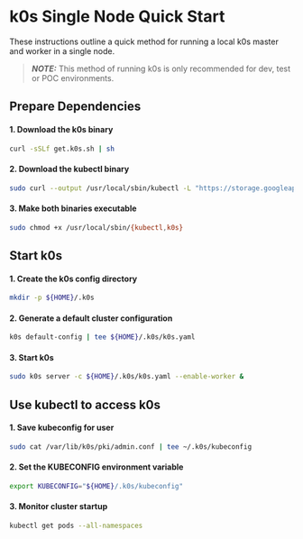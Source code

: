 # k0s Single Node Quick Start
These instructions outline a quick method for running a local k0s master and worker in a single node.

> **_NOTE:_**  This method of running k0s is only recommended for dev, test or POC environments.

## Prepare Dependencies
#### 1. Download the k0s binary
```sh
curl -sSLf get.k0s.sh | sh
```

#### 2. Download the kubectl binary
```sh
sudo curl --output /usr/local/sbin/kubectl -L "https://storage.googleapis.com/kubernetes-release/release/$(curl -s https://storage.googleapis.com/kubernetes-release/release/stable.txt)/bin/linux/amd64/kubectl"
```

#### 3. Make both binaries executable
```sh
sudo chmod +x /usr/local/sbin/{kubectl,k0s}
```

## Start k0s
#### 1. Create the k0s config directory
```sh
mkdir -p ${HOME}/.k0s
```

#### 2. Generate a default cluster configuration
```sh
k0s default-config | tee ${HOME}/.k0s/k0s.yaml
```

#### 3. Start k0s
```sh
sudo k0s server -c ${HOME}/.k0s/k0s.yaml --enable-worker &
```

## Use kubectl to access k0s
#### 1. Save kubeconfig for user
```sh
sudo cat /var/lib/k0s/pki/admin.conf | tee ~/.k0s/kubeconfig
```

#### 2. Set the KUBECONFIG environment variable
```sh
export KUBECONFIG="${HOME}/.k0s/kubeconfig"
```

#### 3. Monitor cluster startup
```sh
kubectl get pods --all-namespaces
```

